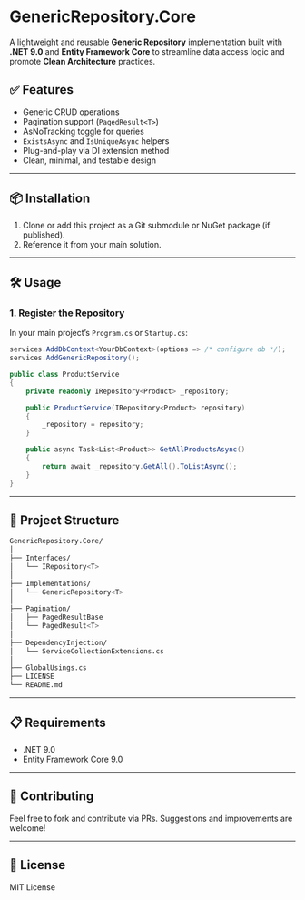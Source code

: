 # GenericRepository.Core

A lightweight and reusable **Generic Repository** implementation built with **.NET 9.0** and **Entity Framework Core** to streamline data access logic and promote **Clean Architecture** practices.

## ✅ Features

- Generic CRUD operations
- Pagination support (`PagedResult<T>`)
- AsNoTracking toggle for queries
- `ExistsAsync` and `IsUniqueAsync` helpers
- Plug-and-play via DI extension method
- Clean, minimal, and testable design

---

## 📦 Installation

1. Clone or add this project as a Git submodule or NuGet package (if published).
2. Reference it from your main solution.

---

## 🛠️ Usage

### 1. Register the Repository

In your main project’s `Program.cs` or `Startup.cs`:
```csharp
services.AddDbContext<YourDbContext>(options => /* configure db */);
services.AddGenericRepository();

public class ProductService
{
    private readonly IRepository<Product> _repository;

    public ProductService(IRepository<Product> repository)
    {
        _repository = repository;
    }

    public async Task<List<Product>> GetAllProductsAsync()
    {
        return await _repository.GetAll().ToListAsync();
    }
}
```

---

## 📁 Project Structure
```bash
GenericRepository.Core/
│
├── Interfaces/
│   └── IRepository<T>
│
├── Implementations/
│   └── GenericRepository<T>
│
├── Pagination/
│   ├── PagedResultBase
│   └── PagedResult<T>
│
├── DependencyInjection/
│   └── ServiceCollectionExtensions.cs
│
├── GlobalUsings.cs
├── LICENSE
└── README.md
```

---

## 📋 Requirements

- .NET 9.0
- Entity Framework Core 9.0

---

## 🤝 Contributing

Feel free to fork and contribute via PRs. Suggestions and improvements are welcome!

---

## 📄 License

MIT License
